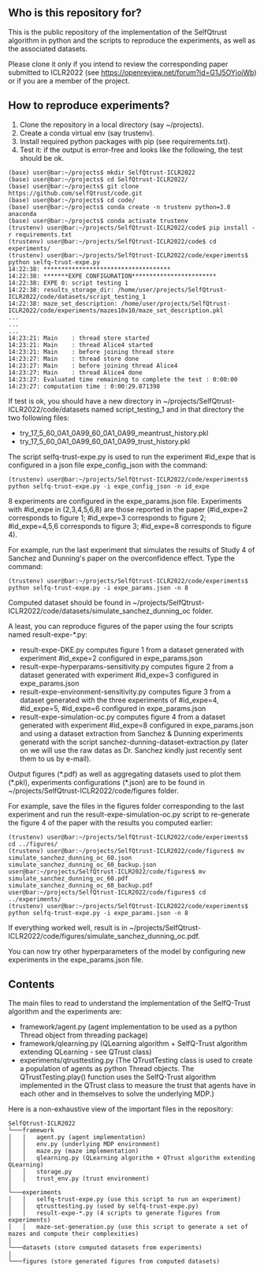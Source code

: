 ## Who is this repository for?
This is the public repository of the implementation of the SelfQtrust algorithm in python and the scripts to reproduce the experiments, as well as the associated datasets.

Please clone it only if you intend to review the corresponding paper submitted to ICLR2022 (see https://openreview.net/forum?id=G1J5OYjoiWb) or if you are a member of the project.

## How to reproduce experiments?
1. Clone the repository in a local directory (say ~/projects).
2. Create a conda virtual env (say trustenv).
3. Install required python packages with pip (see requirements.txt).
4. Test it: if the output is error-free and looks like the following, the test should be ok.
```console
(base) user@bar:~/projects$ mkdir SelfQtrust-ICLR2022
(base) user@bar:~/projects$ cd SelfQtrust-ICLR2022/
(base) user@bar:~/projects$ git clone https://github.com/selfQtrust/code.git
(base) user@bar:~/projects$ cd code/
(base) user@bar:~/projects$ conda create -n trustenv python=3.8 anaconda
(base) user@bar:~/projects$ conda activate trustenv
(trustenv) user@bar:~/projects/SelfQtrust-ICLR2022/code$ pip install -r requirements.txt
(trustenv) user@bar:~/projects/SelfQtrust-ICLR2022/code$ cd experiments/
(trustenv) user@bar:~/projects/SelfQtrust-ICLR2022/code/experiments$ python selfq-trust-expe.py
14:22:38: ************************************
14:22:38: *******EXPE CONFIGURATION************************
14:22:38: EXPE 0: script testing 1
14:22:38: results_storage_dir: /home/user/projects/SelfQtrust-ICLR2022/code/datasets/script_testing_1
14:22:38: maze_set_description: /home/user/projects/SelfQtrust-ICLR2022/code/experiments/mazes10x10/maze_set_description.pkl
...
...
...
14:23:21: Main    : thread store started
14:23:21: Main    : thread Alice4 started
14:23:21: Main    : before joining thread store
14:23:27: Main    : thread store done
14:23:27: Main    : before joining thread Alice4
14:23:27: Main    : thread Alice4 done
14:23:27: Evaluated time remaining to complete the test : 0:00:00
14:23:27: computation time : 0:00:29.871398
```

If test is ok, you should have a new directory in ~/projects/SelfQtrust-ICLR2022/code/datasets named script_testing_1 and in that directory the two following files:
* try_17_5_60_0A1_0A99_60_0A1_0A99_meantrust_history.pkl
* try_17_5_60_0A1_0A99_60_0A1_0A99_trust_history.pkl

The script selfq-trust-expe.py is used to run the experiment #id_expe that is configured in a json file expe_config_json with the command:
```console
(trustenv) user@bar:~/projects/SelfQtrust-ICLR2022/code/experiments$ python selfq-trust-expe.py -i expe_config_json -n id_expe
```

8 experiments are configured in the expe_params.json file. Experiments with #id_expe in (2,3,4,5,6,8) are those reported in the paper (#id_expe=2 corresponds to figure 1; #id_expe=3 corresponds to figure 2; #id_expe=4,5,6 corresponds to figure 3; #id_expe=8 corresponds to figure 4).

For example, run the last experiment that simulates the results of Study 4 of Sanchez and Dunning's paper on the overconfidence effect. Type the command:
```console
(trustenv) user@bar:~/projects/SelfQtrust-ICLR2022/code/experiments$ python selfq-trust-expe.py -i expe_params.json -n 8
```
Computed dataset should be found in ~/projects/SelfQtrust-ICLR2022/code/datasets/simulate_sanchez_dunning_oc folder.

A least, you can reproduce figures of the paper using the four scripts named result-expe-*.py:
* result-expe-DKE.py computes figure 1 from a dataset generated with experiment #id_expe=2 configured in expe_params.json
* result-expe-hyperparams-sensitivity.py computes figure 2 from a dataset generated with experiment #id_expe=3 configured in expe_params.json
* result-expe-environment-sensitivity.py computes figure 3 from a dataset generated with the three experiments of #id_expe=4, #id_expe=5, #id_expe=6 configured in expe_params.json
* result-expe-simulation-oc.py computes figure 4 from a dataset generated with experiment #id_expe=8 configured in expe_params.json and using a dataset extraction from Sanchez & Dunning experiments generatd with the script sanchez-dunning-dataset-extraction.py (later on we will use the raw datas as Dr. Sanchez kindly just recently sent them to us by e-mail).

Output figures (\*.pdf) as well as aggregating datasets used to plot them (\*.pkl), experiments configurations (\*.json) are to be found in ~/projects/SelfQtrust-ICLR2022/code/figures folder.

For example, save the files in the figures folder corresponding to the last experiment and run the result-expe-simulation-oc.py script to re-generate the figure 4 of the paper with the results you computed earlier:
```console
(trustenv) user@bar:~/projects/SelfQtrust-ICLR2022/code/experiments$ cd ../figures/
(trustenv) user@bar:~/projects/SelfQtrust-ICLR2022/code/figures$ mv simulate_sanchez_dunning_oc_60.json simulate_sanchez_dunning_oc_60_backup.json
user@bar:~/projects/SelfQtrust-ICLR2022/code/figures$ mv simulate_sanchez_dunning_oc_60.pdf simulate_sanchez_dunning_oc_60_backup.pdf
user@bar:~/projects/SelfQtrust-ICLR2022/code/figures$ cd ../experiments/
(trustenv) user@bar:~/projects/SelfQtrust-ICLR2022/code/experiments$ python selfq-trust-expe.py -i expe_params.json -n 8
```

If everything worked well, result is in ~/projects/SelfQtrust-ICLR2022/code/figures/simulate_sanchez_dunning_oc.pdf.

You can now try other hyperparameters of the model by configuring new experiments in the expe_params.json file.

## Contents 
The main files to read to understand the implementation of the SelfQ-Trust algorithm and the experiments are:
* framework/agent.py (agent implementation to be used as a python Thread object from threading package)
* framework/qlearning.py (QLearning algorithm + SelfQ-Trust algorithm extending QLearning - see QTrust class)
* experiments/qtrusttesting.py (The QTrustTesting class is used to create a population of agents as python Thread objects. The QTrustTesting.play() function uses the SelfQ-Trust algorithm implemented in the QTrust class to measure the trust that agents have in each other and in themselves to solve the underlying MDP.)

Here is a non-exhaustive view of the important files in the repository:

```
SelfQtrust-ICLR2022
└───framework
│   │   agent.py (agent implementation)
│   │   env.py (underlying MDP environment)
│   │   maze.py (maze implementation)
│   │   qlearning.py (QLearning algorithm + QTrust algorithm extending QLearning)
│   │   storage.py
│   │   trust_env.py (trust environment)
│
└───experiments
│   │   selfq-trust-expe.py (use this script to run an experiment)
│   │   qtrusttesting.py (used by selfq-trust-expe.py)
│   │   result-expe-*.py (4 scripts to generate figures from experiments)
│   │   maze-set-generation.py (use this script to generate a set of mazes and compute their complexities)
│
└───datasets (store computed datasets from experiments)
│
└───figures (store generated figures from computed datasets)

```
